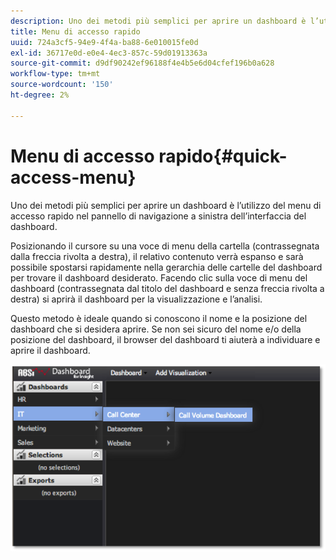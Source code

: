 ```yaml
---
description: Uno dei metodi più semplici per aprire un dashboard è l’utilizzo del menu di accesso rapido nel pannello di navigazione a sinistra dell’interfaccia del dashboard.
title: Menu di accesso rapido
uuid: 724a3cf5-94e9-4f4a-ba88-6e010015fe0d
exl-id: 36717e0d-e0e4-4ec3-857c-59d01913363a
source-git-commit: d9df90242ef96188f4e4b5e6d04cfef196b0a628
workflow-type: tm+mt
source-wordcount: '150'
ht-degree: 2%

---
```


# Menu di accesso rapido{#quick-access-menu}

Uno dei metodi più semplici per aprire un dashboard è l’utilizzo del menu di accesso rapido nel pannello di navigazione a sinistra dell’interfaccia del dashboard.

Posizionando il cursore su una voce di menu della cartella (contrassegnata dalla freccia rivolta a destra), il relativo contenuto verrà espanso e sarà possibile spostarsi rapidamente nella gerarchia delle cartelle del dashboard per trovare il dashboard desiderato. Facendo clic sulla voce di menu del dashboard (contrassegnata dal titolo del dashboard e senza freccia rivolta a destra) si aprirà il dashboard per la visualizzazione e l’analisi.

Questo metodo è ideale quando si conoscono il nome e la posizione del dashboard che si desidera aprire. Se non sei sicuro del nome e/o della posizione del dashboard, il browser del dashboard ti aiuterà a individuare e aprire il dashboard.

![](assets/quick_access_menu.png)
